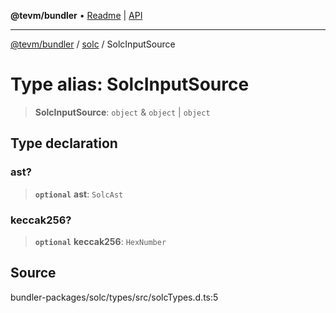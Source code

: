**@tevm/bundler** • [Readme](../../README.md) \| [API](../../modules.md)

***

[@tevm/bundler](../../README.md) / [solc](../README.md) / SolcInputSource

# Type alias: SolcInputSource

> **SolcInputSource**: `object` & `object` \| `object`

## Type declaration

### ast?

> **`optional`** **ast**: `SolcAst`

### keccak256?

> **`optional`** **keccak256**: `HexNumber`

## Source

bundler-packages/solc/types/src/solcTypes.d.ts:5
